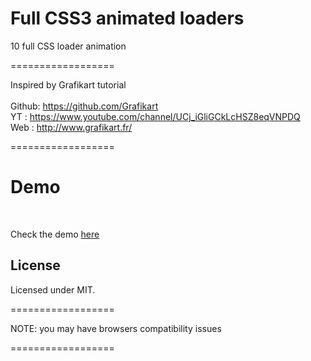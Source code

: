 Full CSS3 animated loaders
==================

10 full CSS loader animation

==================

Inspired by Grafikart tutorial <br> <br>
Github: https://github.com/Grafikart <br>
YT : https://www.youtube.com/channel/UCj_iGliGCkLcHSZ8eqVNPDQ <br>
Web : http://www.grafikart.fr/

==================
<h1>Demo</h1>
<br>

Check the demo <a href="http://albapasta.com/ressources/CSS-Animated-LoadersV1/" target="_blank" title="CSS loader animation demo">here</a>

<h2>License</h2>
Licensed under MIT.

==================

<p>NOTE: you may have browsers compatibility issues</p>

==================
